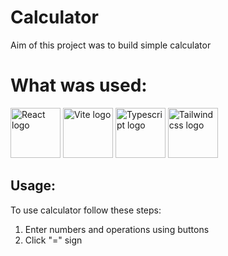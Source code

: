 # Calculator
Aim of this project was to build simple calculator

# What was used:
<p>
  <a href="https://react.dev" target="_blank" rel="noreferrer"><img src="https://pbs.twimg.com/profile_images/1785867863191932928/EpOqfO6d_400x400.png" alt="React logo" width="80" height="80" /></a>
  <a href="https://vite.dev" target="_blank" rel="noreferrer"><img src="https://uploads.sitepoint.com/wp-content/uploads/2021/04/1618197067vitejs.png" alt="Vite logo" width="80" height="80" /></a>
  <a href="https://www.typescriptlang.org" target="_blank" rel="noreferrer"><img src="https://upload.wikimedia.org/wikipedia/commons/thumb/4/4c/Typescript_logo_2020.svg/1200px-Typescript_logo_2020.svg.png" alt="Typescript logo" width="80" height="80" /></a>
  <a href="https://tailwindcss.com" target="_blank" rel="noreferrer"><img src="https://upload.wikimedia.org/wikipedia/commons/thumb/d/d5/Tailwind_CSS_Logo.svg/1024px-Tailwind_CSS_Logo.svg.png" alt="Tailwindcss logo" width="80" height="80" /></a>
</p>

## Usage:
To use calculator follow these steps:

1. Enter numbers and operations using buttons
2. Click "=" sign
